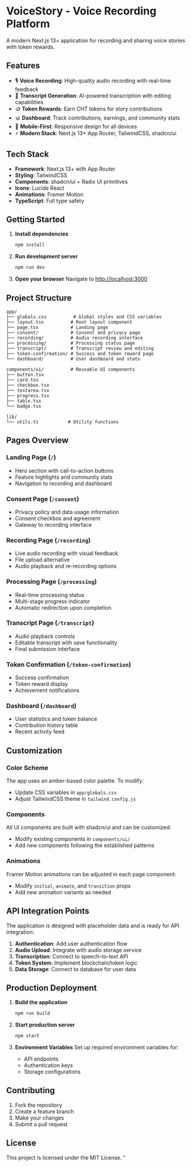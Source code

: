 # VoiceStory - Voice Recording Platform

A modern Next.js 13+ application for recording and sharing voice stories with token rewards.

## Features

- 🎙️ **Voice Recording**: High-quality audio recording with real-time feedback
- 📝 **Transcript Generation**: AI-powered transcription with editing capabilities
- 🪙 **Token Rewards**: Earn CHT tokens for story contributions
- 📊 **Dashboard**: Track contributions, earnings, and community stats
- 📱 **Mobile-First**: Responsive design for all devices
- ⚡ **Modern Stack**: Next.js 13+ App Router, TailwindCSS, shadcn/ui

## Tech Stack

- **Framework**: Next.js 13+ with App Router
- **Styling**: TailwindCSS
- **Components**: shadcn/ui + Radix UI primitives
- **Icons**: Lucide React
- **Animations**: Framer Motion
- **TypeScript**: Full type safety

## Getting Started

1. **Install dependencies**

   ```bash
   npm install
   ```

2. **Run development server**

   ```bash
   npm run dev
   ```

3. **Open your browser**
   Navigate to [http://localhost:3000](http://localhost:3000)

## Project Structure

```
app/
├── globals.css          # Global styles and CSS variables
├── layout.tsx          # Root layout component
├── page.tsx            # Landing page
├── consent/            # Consent and privacy page
├── recording/          # Audio recording interface
├── processing/         # Processing status page
├── transcript/         # Transcript review and editing
├── token-confirmation/ # Success and token reward page
└── dashboard/          # User dashboard and stats

components/ui/          # Reusable UI components
├── button.tsx
├── card.tsx
├── checkbox.tsx
├── textarea.tsx
├── progress.tsx
├── table.tsx
└── badge.tsx

lib/
└── utils.ts           # Utility functions
```

## Pages Overview

### Landing Page (`/`)

- Hero section with call-to-action buttons
- Feature highlights and community stats
- Navigation to recording and dashboard

### Consent Page (`/consent`)

- Privacy policy and data usage information
- Consent checkbox and agreement
- Gateway to recording interface

### Recording Page (`/recording`)

- Live audio recording with visual feedback
- File upload alternative
- Audio playback and re-recording options

### Processing Page (`/processing`)

- Real-time processing status
- Multi-stage progress indicator
- Automatic redirection upon completion

### Transcript Page (`/transcript`)

- Audio playback controls
- Editable transcript with save functionality
- Final submission interface

### Token Confirmation (`/token-confirmation`)

- Success confirmation
- Token reward display
- Achievement notifications

### Dashboard (`/dashboard`)

- User statistics and token balance
- Contribution history table
- Recent activity feed

## Customization

### Color Scheme

The app uses an amber-based color palette. To modify:

- Update CSS variables in `app/globals.css`
- Adjust TailwindCSS theme in `tailwind.config.js`

### Components

All UI components are built with shadcn/ui and can be customized:

- Modify existing components in `components/ui/`
- Add new components following the established patterns

### Animations

Framer Motion animations can be adjusted in each page component:

- Modify `initial`, `animate`, and `transition` props
- Add new animation variants as needed

## API Integration Points

The application is designed with placeholder data and is ready for API integration:

1. **Authentication**: Add user authentication flow
2. **Audio Upload**: Integrate with audio storage service
3. **Transcription**: Connect to speech-to-text API
4. **Token System**: Implement blockchain/token logic
5. **Data Storage**: Connect to database for user data

## Production Deployment

1. **Build the application**

   ```bash
   npm run build
   ```

2. **Start production server**

   ```bash
   npm start
   ```

3. **Environment Variables**
   Set up required environment variables for:
   - API endpoints
   - Authentication keys
   - Storage configurations

## Contributing

1. Fork the repository
2. Create a feature branch
3. Make your changes
4. Submit a pull request

## License

This project is licensed under the MIT License.
"
